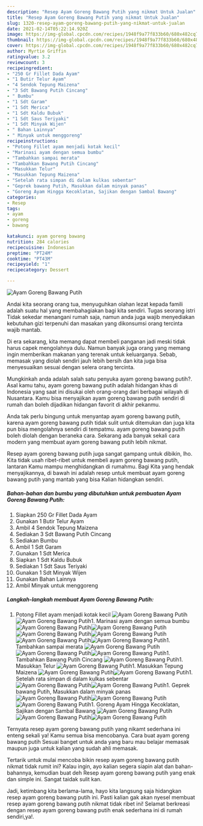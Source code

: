 ```yaml
---
description: "Resep Ayam Goreng Bawang Putih yang nikmat Untuk Jualan"
title: "Resep Ayam Goreng Bawang Putih yang nikmat Untuk Jualan"
slug: 1320-resep-ayam-goreng-bawang-putih-yang-nikmat-untuk-jualan
date: 2021-02-14T05:22:14.920Z
image: https://img-global.cpcdn.com/recipes/1948f9a77f833b60/680x482cq70/ayam-goreng-bawang-putih-foto-resep-utama.jpg
thumbnail: https://img-global.cpcdn.com/recipes/1948f9a77f833b60/680x482cq70/ayam-goreng-bawang-putih-foto-resep-utama.jpg
cover: https://img-global.cpcdn.com/recipes/1948f9a77f833b60/680x482cq70/ayam-goreng-bawang-putih-foto-resep-utama.jpg
author: Myrtie Griffin
ratingvalue: 3.2
reviewcount: 3
recipeingredient:
- "250 Gr Fillet Dada Ayam"
- "1 Butir Telur Ayam"
- "4 Sendok Tepung Maizena"
- "3 Sdt Bawang Putih Cincang"
- " Bumbu"
- "1 Sdt Garam"
- "1 Sdt Merica"
- "1 Sdt Kaldu Bubuk"
- "1 Sdt Saus Teriyaki"
- "1 Sdt Minyak Wijen"
- " Bahan Lainnya"
- " Minyak untuk menggoreng"
recipeinstructions:
- "Potong Fillet ayam menjadi kotak kecil"
- "Marinasi ayam dengan semua bumbu"
- "Tambahkan sampai merata"
- "Tambahkan Bawang Putih Cincang"
- "Masukkan Telur"
- "Masukkan Tepung Maizena"
- "Setelah rata simpan di dalam kulkas sebentar"
- "Geprek bawang Putih, Masukkan dalam minyak panas"
- "Goreng Ayam Hingga Kecoklatan, Sajikan dengan Sambal Bawang"
categories:
- Resep
tags:
- ayam
- goreng
- bawang

katakunci: ayam goreng bawang 
nutrition: 284 calories
recipecuisine: Indonesian
preptime: "PT24M"
cooktime: "PT43M"
recipeyield: "1"
recipecategory: Dessert

---
```



![Ayam Goreng Bawang Putih](https://img-global.cpcdn.com/recipes/1948f9a77f833b60/680x482cq70/ayam-goreng-bawang-putih-foto-resep-utama.jpg)

Andai kita seorang orang tua, menyuguhkan olahan lezat kepada famili adalah suatu hal yang membahagiakan bagi kita sendiri. Tugas seorang istri Tidak sekedar menangani rumah saja, namun anda juga wajib menyediakan kebutuhan gizi terpenuhi dan masakan yang dikonsumsi orang tercinta wajib mantab.

Di era  sekarang, kita memang dapat membeli panganan jadi meski tidak harus capek mengolahnya dulu. Namun banyak juga orang yang memang ingin memberikan makanan yang terenak untuk keluarganya. Sebab, memasak yang diolah sendiri jauh lebih bersih dan kita juga bisa menyesuaikan sesuai dengan selera orang tercinta. 



Mungkinkah anda adalah salah satu penyuka ayam goreng bawang putih?. Asal kamu tahu, ayam goreng bawang putih adalah hidangan khas di Indonesia yang saat ini disukai oleh orang-orang dari berbagai wilayah di Nusantara. Kamu bisa menyajikan ayam goreng bawang putih sendiri di rumah dan boleh dijadikan hidangan favorit di akhir pekanmu.

Anda tak perlu bingung untuk menyantap ayam goreng bawang putih, karena ayam goreng bawang putih tidak sulit untuk ditemukan dan juga kita pun bisa mengolahnya sendiri di tempatmu. ayam goreng bawang putih boleh diolah dengan beraneka cara. Sekarang ada banyak sekali cara modern yang membuat ayam goreng bawang putih lebih nikmat.

Resep ayam goreng bawang putih juga sangat gampang untuk dibikin, lho. Kita tidak usah ribet-ribet untuk membeli ayam goreng bawang putih, lantaran Kamu mampu menghidangkan di rumahmu. Bagi Kita yang hendak menyajikannya, di bawah ini adalah resep untuk membuat ayam goreng bawang putih yang mantab yang bisa Kalian hidangkan sendiri.

<!--inarticleads1-->

##### Bahan-bahan dan bumbu yang dibutuhkan untuk pembuatan Ayam Goreng Bawang Putih:

1. Siapkan 250 Gr Fillet Dada Ayam
1. Gunakan 1 Butir Telur Ayam
1. Ambil 4 Sendok Tepung Maizena
1. Sediakan 3 Sdt Bawang Putih Cincang
1. Sediakan  Bumbu
1. Ambil 1 Sdt Garam
1. Gunakan 1 Sdt Merica
1. Siapkan 1 Sdt Kaldu Bubuk
1. Sediakan 1 Sdt Saus Teriyaki
1. Gunakan 1 Sdt Minyak Wijen
1. Gunakan  Bahan Lainnya
1. Ambil  Minyak untuk menggoreng




<!--inarticleads2-->

##### Langkah-langkah membuat Ayam Goreng Bawang Putih:

1. Potong Fillet ayam menjadi kotak kecil
<img src="//assets-global.cpcdn.com/assets/icons/button_play-2c75c40dde080a61004c1f40b05d8f140eaff45d7e9e6481dc71c63d2e7c4909.png" alt="Ayam Goreng Bawang Putih"><img src="https://img-global.cpcdn.com/steps/cca86f9e682926a1/160x128cq70/ayam-goreng-bawang-putih-langkah-memasak-1-foto.jpg" alt="Ayam Goreng Bawang Putih">1. Marinasi ayam dengan semua bumbu
<img src="//assets-global.cpcdn.com/assets/icons/button_play-2c75c40dde080a61004c1f40b05d8f140eaff45d7e9e6481dc71c63d2e7c4909.png" alt="Ayam Goreng Bawang Putih"><img src="https://img-global.cpcdn.com/steps/6048fd82fe0215cb/160x128cq70/ayam-goreng-bawang-putih-langkah-memasak-2-foto.jpg" alt="Ayam Goreng Bawang Putih"><img src="//assets-global.cpcdn.com/assets/icons/button_play-2c75c40dde080a61004c1f40b05d8f140eaff45d7e9e6481dc71c63d2e7c4909.png" alt="Ayam Goreng Bawang Putih"><img src="https://img-global.cpcdn.com/steps/0c919f339fab9d60/160x128cq70/ayam-goreng-bawang-putih-langkah-memasak-2-foto.jpg" alt="Ayam Goreng Bawang Putih"><img src="//assets-global.cpcdn.com/assets/icons/button_play-2c75c40dde080a61004c1f40b05d8f140eaff45d7e9e6481dc71c63d2e7c4909.png" alt="Ayam Goreng Bawang Putih"><img src="https://img-global.cpcdn.com/steps/be27387c8f45092a/160x128cq70/ayam-goreng-bawang-putih-langkah-memasak-2-foto.jpg" alt="Ayam Goreng Bawang Putih">1. Tambahkan sampai merata
<img src="//assets-global.cpcdn.com/assets/icons/button_play-2c75c40dde080a61004c1f40b05d8f140eaff45d7e9e6481dc71c63d2e7c4909.png" alt="Ayam Goreng Bawang Putih"><img src="//assets-global.cpcdn.com/assets/icons/button_play-2c75c40dde080a61004c1f40b05d8f140eaff45d7e9e6481dc71c63d2e7c4909.png" alt="Ayam Goreng Bawang Putih"><img src="//assets-global.cpcdn.com/assets/icons/button_play-2c75c40dde080a61004c1f40b05d8f140eaff45d7e9e6481dc71c63d2e7c4909.png" alt="Ayam Goreng Bawang Putih">1. Tambahkan Bawang Putih Cincang
<img src="//assets-global.cpcdn.com/assets/icons/button_play-2c75c40dde080a61004c1f40b05d8f140eaff45d7e9e6481dc71c63d2e7c4909.png" alt="Ayam Goreng Bawang Putih">1. Masukkan Telur
<img src="//assets-global.cpcdn.com/assets/icons/button_play-2c75c40dde080a61004c1f40b05d8f140eaff45d7e9e6481dc71c63d2e7c4909.png" alt="Ayam Goreng Bawang Putih">1. Masukkan Tepung Maizena
<img src="//assets-global.cpcdn.com/assets/icons/button_play-2c75c40dde080a61004c1f40b05d8f140eaff45d7e9e6481dc71c63d2e7c4909.png" alt="Ayam Goreng Bawang Putih"><img src="//assets-global.cpcdn.com/assets/icons/button_play-2c75c40dde080a61004c1f40b05d8f140eaff45d7e9e6481dc71c63d2e7c4909.png" alt="Ayam Goreng Bawang Putih">1. Setelah rata simpan di dalam kulkas sebentar
<img src="//assets-global.cpcdn.com/assets/icons/button_play-2c75c40dde080a61004c1f40b05d8f140eaff45d7e9e6481dc71c63d2e7c4909.png" alt="Ayam Goreng Bawang Putih"><img src="//assets-global.cpcdn.com/assets/icons/button_play-2c75c40dde080a61004c1f40b05d8f140eaff45d7e9e6481dc71c63d2e7c4909.png" alt="Ayam Goreng Bawang Putih">1. Geprek bawang Putih, Masukkan dalam minyak panas
<img src="//assets-global.cpcdn.com/assets/icons/button_play-2c75c40dde080a61004c1f40b05d8f140eaff45d7e9e6481dc71c63d2e7c4909.png" alt="Ayam Goreng Bawang Putih"><img src="//assets-global.cpcdn.com/assets/icons/button_play-2c75c40dde080a61004c1f40b05d8f140eaff45d7e9e6481dc71c63d2e7c4909.png" alt="Ayam Goreng Bawang Putih"><img src="//assets-global.cpcdn.com/assets/icons/button_play-2c75c40dde080a61004c1f40b05d8f140eaff45d7e9e6481dc71c63d2e7c4909.png" alt="Ayam Goreng Bawang Putih">1. Goreng Ayam Hingga Kecoklatan, Sajikan dengan Sambal Bawang
<img src="//assets-global.cpcdn.com/assets/icons/button_play-2c75c40dde080a61004c1f40b05d8f140eaff45d7e9e6481dc71c63d2e7c4909.png" alt="Ayam Goreng Bawang Putih"><img src="//assets-global.cpcdn.com/assets/icons/button_play-2c75c40dde080a61004c1f40b05d8f140eaff45d7e9e6481dc71c63d2e7c4909.png" alt="Ayam Goreng Bawang Putih"><img src="//assets-global.cpcdn.com/assets/icons/button_play-2c75c40dde080a61004c1f40b05d8f140eaff45d7e9e6481dc71c63d2e7c4909.png" alt="Ayam Goreng Bawang Putih">



Ternyata resep ayam goreng bawang putih yang nikamt sederhana ini enteng sekali ya! Kamu semua bisa mencobanya. Cara buat ayam goreng bawang putih Sesuai banget untuk anda yang baru mau belajar memasak maupun juga untuk kalian yang sudah ahli memasak.

Tertarik untuk mulai mencoba bikin resep ayam goreng bawang putih nikmat tidak rumit ini? Kalau ingin, ayo kalian segera siapin alat dan bahan-bahannya, kemudian buat deh Resep ayam goreng bawang putih yang enak dan simple ini. Sangat taidak sulit kan. 

Jadi, ketimbang kita berlama-lama, hayo kita langsung saja hidangkan resep ayam goreng bawang putih ini. Pasti kalian gak akan nyesel membuat resep ayam goreng bawang putih nikmat tidak ribet ini! Selamat berkreasi dengan resep ayam goreng bawang putih enak sederhana ini di rumah sendiri,ya!.

